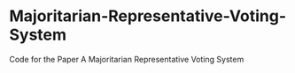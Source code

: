 # Majoritarian-Representative-Voting-System
Code for the Paper A Majoritarian Representative Voting System
